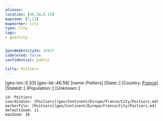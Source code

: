 ```yaml
---
aliases: 
location: [46.58,0.33]
mapzoom: [7,12] 
mapmarker: city 
type: City
tags:
- geo/City


SpocWebEntityId: 33427
isDeleted: false
confidential: public

title: Poitiers
---
```

[geo-lon::0.33]
[geo-lat::46.58]
[name::Poitiers]
[State::]
[Country::[France](geo/Continent/Europe/France.md)]
[StateId::]
[Population::]
[Unknown::]


```leaflet
id: Poitiers
coordinates: [Poitiers](geo/Continent/Europe/France/City/Poitiers.md)
markerFile: [Poitiers](geo/Continent/Europe/France/City/Poitiers.md)
defaultZoom: 11 
maxZoom: 18
```


